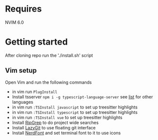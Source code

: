 # Requires
NVIM 6.0

# Getting started

After cloning repo run the './install.sh' script

## Vim setup
Open Vim and run the following commands
- in vim run `PlugInstall`
- Install tsserver
  `npm i -g typescript-language-server`
  see [list](https://github.com/DanielTolentino/nvim-lsp#configurations) for other languages 
- in vim run `:TSInstall javascript` to set up treesitter highlights
- in vim run `:TSInstall typescript` to set up treesitter highlights
- in vim run `:TSInstall vue` to set up treesitter highlights
- Install [RipGrep](https://github.com/BurntSushi/ripgrep#installation) to do project wide searches
- Install [LazyGit](https://github.com/jesseduffield/lazygit) to use floating git interface
- Install [NerdFont](https://www.nerdfonts.com/) and set terminal font to it to use icons
